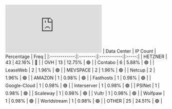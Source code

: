 ![Diagramm](https://github.com/obajay/StateSync-snapshots/blob/main/Projects/Jackal/1/README.md)
| Data Center | IP Count | Percentage | Freq |
|:------------:|:--------:|:-----------:|:-----:|
| HETZNER | 43 | 42.16% | 🔴 |
| OVH | 13 | 12.75% | 🟢 |
| Contabo | 6 | 5.88% | 🟢 |
| LeaseWeb | 2 | 1.96% | 🟢 |
| MEVSPACE | 2 | 1.96% | 🟢 |
| Netcup | 2 | 1.96% | 🟢 |
| AMAZON | 1 | 0.98% | 🟢 |
| Fasthosts | 1 | 0.98% | 🟢 |
| Google-Cloud | 1 | 0.98% | 🟢 |
| Interserver | 1 | 0.98% | 🟢 |
| PSINet | 1 | 0.98% | 🟢 |
| Scaleway | 1 | 0.98% | 🟢 |
| Vultr | 1 | 0.98% | 🟢 |
| Wolfpaw | 1 | 0.98% | 🟢 |
| Worldstream | 1 | 0.98% | 🟢 |
| OTHER | 25 | 24.51% | 🟢 |